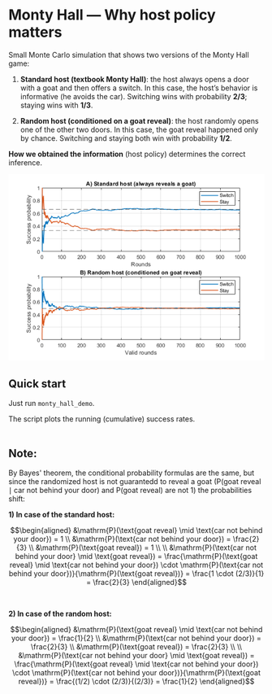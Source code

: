 # Monty Hall — Why host policy matters

Small Monte Carlo simulation that shows two versions of the Monty Hall game:

1) **Standard host (textbook Monty Hall)**: the host always opens a door with a goat and then offers a switch.
    In this case, the host’s behavior is informative (he avoids the car). Switching wins with probability **2/3**; staying wins with **1/3**.

3) **Random host (conditioned on a goat reveal)**: the host randomly opens one of the other two doors.
    In this case, the goat reveal happened only by chance. Switching and staying both win with probability **1/2**.

**How we obtained the information** (host policy) determines the correct inference.

![preview](docs/preview.png)

## Quick start
Just run `monty_hall_demo`.

The script plots the running (cumulative) success rates.
<br><br>
## Note:

By Bayes' theorem, the conditional probability formulas are the same, but since the randomized host is not guarantedd to reveal a goat $(\mathrm{P}(\text{goat reveal} \mid \text{car not behind your door})$ and $\mathrm{P}(\text{goat reveal})$ are not $1)$ the probabilities shift:

**1) In case of the standard host:**

```math
\begin{aligned}
&\mathrm{P}(\text{goat reveal} \mid \text{car not behind your door}) = 1 \\
&\mathrm{P}(\text{car not behind your door}) = \frac{2}{3} \\
&\mathrm{P}(\text{goat reveal}) = 1 \\
\\
&\mathrm{P}(\text{car not behind your door} \mid \text{goat reveal}) = \frac{\mathrm{P}(\text{goat reveal} \mid \text{car not behind your door}) \cdot \mathrm{P}(\text{car not behind your door})}{\mathrm{P}(\text{goat reveal})} = \frac{1 \cdot (2/3)}{1} = \frac{2}{3}
\end{aligned}
```
<br>

**2) In case of the random host:**

```math
\begin{aligned}
&\mathrm{P}(\text{goat reveal} \mid \text{car not behind your door}) = \frac{1}{2} \\
&\mathrm{P}(\text{car not behind your door}) = \frac{2}{3} \\
&\mathrm{P}(\text{goat reveal}) = \frac{2}{3} \\
\\
&\mathrm{P}(\text{car not behind your door} \mid \text{goat reveal}) = \frac{\mathrm{P}(\text{goat reveal} \mid \text{car not behind your door}) \cdot \mathrm{P}(\text{car not behind your door})}{\mathrm{P}(\text{goat reveal})} = \frac{(1/2) \cdot (2/3)}{(2/3)} = \frac{1}{2}
\end{aligned}
```
